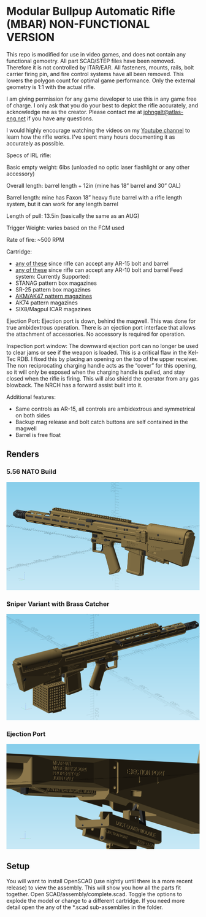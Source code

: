# Modular Bullpup Automatic Rifle (MBAR) NON-FUNCTIONAL VERSION

This repo is modified for use in video games, and does not contain any functional gemoetry. All part SCAD/STEP files have been removed. Therefore it is not controlled by ITAR/EAR. All fasteners, mounts, rails, bolt carrier firing pin, and fire control systems have all been removed. This lowers the polygon count for optimal game performance. Only the external geometry is 1:1 with the actual rifle.

I am giving permission for any game developer to use this in any game free of charge. I only ask that you do your best to depict the rifle accurately, and acknowledge me as the creator. Please contact me at johngalt@atlas-eng.net if you have any questions.

I would highly encourage watching the videos on my [Youtube channel](https://www.youtube.com/@johngalt4206) to learn how the rifle works. I've spent many hours documenting it as accurately as possible.

Specs of IRL rifle:

Basic empty weight: 6lbs (unloaded no optic laser flashlight or any other accessory)

Overall length: barrel length + 12in (mine has 18” barrel and 30” OAL)

Barrel length: mine has Faxon 18” heavy flute barrel with a rifle length system, but it can work for any length barrel

Length of pull: 13.5in (basically the same as an AUG)

Trigger Weight: varies based on the FCM used

Rate of fire: ~500 RPM

Cartridge:
* [any of these](https://en.wikipedia.org/wiki/List_of_AR_platform_cartridges#AR-15_cartridges) since rifle can accept any AR-15 bolt and barrel
* [any of these](https://en.wikipedia.org/wiki/List_of_AR_platform_cartridges#AR-10_cartridges) since rifle can accept any AR-10 bolt and barrel 
Feed system:
Currently Supported:
* STANAG pattern box magazines
* SR-25 pattern box magazines
* [AKM/AK47 pattern magazines](https://www.youtube.com/watch?v=b_HmSsgaH1Y)
* AK74 pattern magazines
* SIX8/Magpul ICAR magazines

Ejection Port: Ejection port is down, behind the magwell. This was done for true ambidextrous operation. There is an ejection port interface that allows the attachment of accessories. No accessory is required for operation.

Inspection port window:
The downward ejection port can no longer be used to clear jams or see if the weapon is loaded. This is a critical flaw in the Kel-Tec RDB. I fixed this by placing an opening on the top of the upper receiver. The non reciprocating charging handle acts as the “cover” for this opening, so it will only be exposed when the charging handle is pulled, and stay closed when the rifle is firing. This will also shield the operator from any gas blowback. The NRCH has a forward assist built into it.

Additional features:
* Same controls as AR-15, all controls are ambidextrous and symmetrical on both sides
* Backup mag release and bolt catch buttons are self contained in the magwell
* Barrel is free float
## Renders

### 5.56 NATO Build

![Perspective](RENDERS/perspective.png)

### Sniper Variant with Brass Catcher

![Brass Catcher](RENDERS/brass_catcher_attached.png)

### Ejection Port

![Ejection Port](RENDERS/ejection_port_accessory1.png)

## Setup

You will want to install OpenSCAD (use nightly until there is a more recent release) to view the assembly.
This will show you how all the parts fit together. Open SCAD/assembly/complete.scad. Toggle the options to explode the model or change to a different cartridge.
If you need more detail open the any of the *.scad sub-assemblies in the folder.
